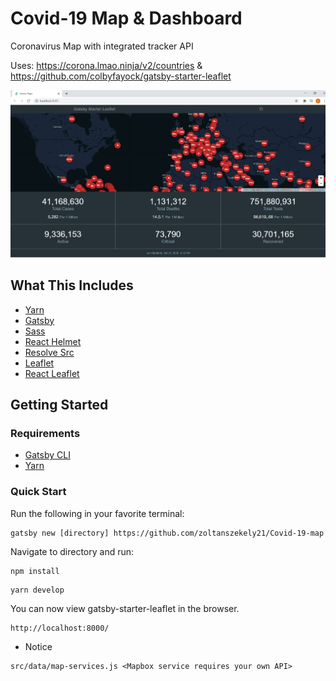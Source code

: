 # Covid-19 Map & Dashboard

Coronavirus Map with integrated tracker API

Uses: https://corona.lmao.ninja/v2/countries    &    https://github.com/colbyfayock/gatsby-starter-leaflet

<p align="center">
  <img src="sample.png"/>
</p>

## What This Includes
* [Yarn](https://yarnpkg.com/en/)
* [Gatsby](https://www.gatsbyjs.org/)
* [Sass](https://sass-lang.com)
* [React Helmet](https://github.com/nfl/react-helmet)
* [Resolve Src](https://github.com/alampros/gatsby-plugin-resolve-src)
* [Leaflet](https://leafletjs.com/)
* [React Leaflet](https://react-leaflet.js.org)

## Getting Started

### Requirements
* [Gatsby CLI](https://www.npmjs.com/package/gatsby-cli)
* [Yarn](https://yarnpkg.com/en/)

### Quick Start
Run the following in your favorite terminal:
```
gatsby new [directory] https://github.com/zoltanszekely21/Covid-19-map
```

Navigate to directory and run:
```
npm install
```

```
yarn develop
```

You can now view gatsby-starter-leaflet in the browser.
```
http://localhost:8000/
```

* Notice
```
src/data/map-services.js <Mapbox service requires your own API>
```
